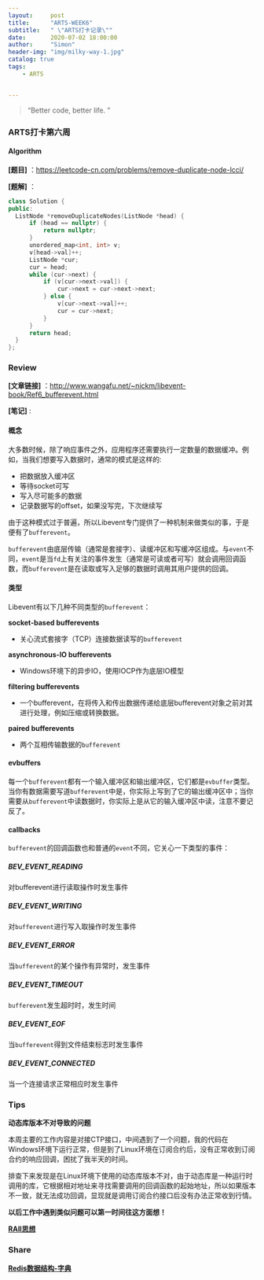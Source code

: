 ```yaml
---
layout:     post
title:      "ARTS-WEEK6"
subtitle:   " \"ARTS打卡记录\""
date:       2020-07-02 18:00:00
author:     "Simon"
header-img: "img/milky-way-1.jpg"
catalog: true
tags:
    - ARTS


---
```


> “Better code, better life. ”

### ARTS打卡第六周

#### Algorithm

**[题目]** ：https://leetcode-cn.com/problems/remove-duplicate-node-lcci/

**[题解]** ：

  ```c++
class Solution {
public:
    ListNode *removeDuplicateNodes(ListNode *head) {
        if (head == nullptr) {
            return nullptr;
        }
        unordered_map<int, int> v;
        v[head->val]++;
        ListNode *cur;
        cur = head;
        while (cur->next) {
            if (v[cur->next->val]) {
                cur->next = cur->next->next;
            } else {
                v[cur->next->val]++;
                cur = cur->next;
            }
        }
        return head;
    }
};
  ```



### Review

**[文章链接]** ：http://www.wangafu.net/~nickm/libevent-book/Ref6_bufferevent.html

**[笔记]** :

#### 概念

大多数时候，除了响应事件之外，应用程序还需要执行一定数量的数据缓冲。例如，当我们想要写入数据时，通常的模式是这样的:

* 把数据放入缓冲区
* 等待socket可写
* 写入尽可能多的数据
* 记录数据写的offset，如果没写完，下次继续写

由于这种模式过于普遍，所以Libevent专门提供了一种机制来做类似的事，于是便有了`bufferevent`。

`bufferevent`由底层传输（通常是套接字）、读缓冲区和写缓冲区组成。与`event`不同，`event`是当`fd`上有关注的事件发生（通常是可读或者可写）就会调用回调函数，而`bufferevent`是在读取或写入足够的数据时调用其用户提供的回调。

#### 类型

Libevent有以下几种不同类型的`bufferevent`：

**socket-based bufferevents**

* 关心流式套接字（TCP）连接数据读写的`bufferevent`

**asynchronous-IO bufferevents**

* Windows环境下的异步IO，使用IOCP作为底层IO模型

**filtering bufferevents**

* 一个bufferevent，在将传入和传出数据传递给底层bufferevent对象之前对其进行处理，例如压缩或转换数据。

**paired bufferevents**

* 两个互相传输数据的`bufferevent`

#### evbuffers

每一个`bufferevent`都有一个输入缓冲区和输出缓冲区，它们都是`evbuffer`类型。当你有数据需要写道`bufferevent`中是，你实际上写到了它的输出缓冲区中；当你需要从`bufferevent`中读数据时，你实际上是从它的输入缓冲区中读，注意不要记反了。

#### callbacks

`bufferevent`的回调函数也和普通的`event`不同，它关心一下类型的事件：

##### BEV_EVENT_READING

对bufferevent进行读取操作时发生事件

##### BEV_EVENT_WRITING

对`bufferevent`进行写入取操作时发生事件

##### BEV_EVENT_ERROR

当`bufferevent`的某个操作有异常时，发生事件

##### BEV_EVENT_TIMEOUT

`bufferevent`发生超时时，发生时间

##### BEV_EVENT_EOF

当`bufferevent`得到文件结束标志时发生事件

##### BEV_EVENT_CONNECTED

当一个连接请求正常相应时发生事件

### Tips

**动态库版本不对导致的问题**

本周主要的工作内容是对接CTP接口，中间遇到了一个问题，我的代码在Windows环境下运行正常，但是到了Linux环境在订阅合约后，没有正常收到订阅合约的响应回调，困扰了我半天的时间。

排查下来发现是在Linux环境下使用的动态库版本不对，由于动态库是一种运行时调用的库，它根据相对地址来寻找需要调用的回调函数的起始地址，所以如果版本不一致，就无法成功回调，显现就是调用订阅合约接口后没有办法正常收到行情。

**以后工作中遇到类似问题可以第一时间往这方面想！**

**[RAII思想](https://simonzgx.github.io/2020/07/01/C++-RAII%E6%83%AF%E7%94%A8%E6%B3%95/)**

### Share

**[Redis数据结构-字典](https://simonzgx.github.io/2020/06/30/Redis数据结构-字典/)**

